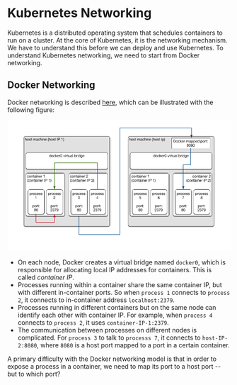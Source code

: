 # Kubernetes Networking

Kubernetes is a distributed operating system that schedules containers
to run on a cluster.  At the core of Kubernetes, it is the networking
mechanism.  We have to understand this before we can deploy and use
Kubernetes.  To understand Kubernetes networking, we need to start
from Docker networking.

## Docker Networking

Docker networking is described
[here](http://kubernetes.io/docs/admin/networking/#docker-model),
which can be illustrated with the following figure:

<img src="./docker.png" width=800 />

- On each node, Docker creates a virtual bridge named `docker0`, which
  is responsible for allocating local IP addresses for containers.
  This is called *container IP*.
- Processes running within a container share the same container IP,
  but with different in-container ports.  So when `process 1` connects
  to `process 2`, it connects to in-container address
  `localhost:2379`.
- Processes running in different containers but on the same node can
  identify each other with container IP.  For example, when `process
  4` connects to `process 2`, it uses `container-IP-1:2379`.
- The communication between processes on different nodes is
  complicated.  For `process 3` to talk to `processs 7`, it connects
  to `host-IP-2:8080`, where `8080` is a host port mapped to a port in
  a certain container.

A primary difficulty with the Docker networking model is that in order
to expose a process in a container, we need to map its port to a host
port -- but to which port?
